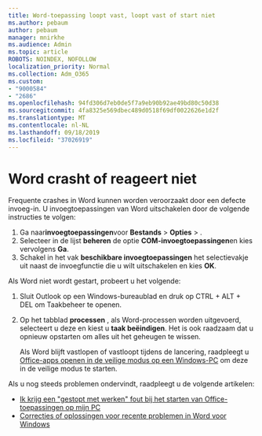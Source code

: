 ```yaml
---
title: Word-toepassing loopt vast, loopt vast of start niet
ms.author: pebaum
author: pebaum
manager: mnirkhe
ms.audience: Admin
ms.topic: article
ROBOTS: NOINDEX, NOFOLLOW
localization_priority: Normal
ms.collection: Adm_O365
ms.custom:
- "9000584"
- "2686"
ms.openlocfilehash: 94fd306d7eb0de5f7a9eb90b92ae49bd80c50d38
ms.sourcegitcommit: 4fa8325e569dbec489d0518f69df0022626e1d2f
ms.translationtype: MT
ms.contentlocale: nl-NL
ms.lasthandoff: 09/18/2019
ms.locfileid: "37026919"
---
```

# <a name="word-crashes-or-doesnt-respond"></a>Word crasht of reageert niet

Frequente crashes in Word kunnen worden veroorzaakt door een defecte invoeg-in. U invoegtoepassingen van Word uitschakelen door de volgende instructies te volgen:

1. Ga naar**invoegtoepassingen**voor **Bestands** > **Opties** > .
2. Selecteer in de lijst **beheren** de optie **COM-invoegtoepassingen**en kies vervolgens **Ga**.
3. Schakel in het vak **beschikbare invoegtoepassingen** het selectievakje uit naast de invoegfunctie die u wilt uitschakelen en kies **OK**.

Als Word niet wordt gestart, probeert u het volgende:

1.   Sluit Outlook op een Windows-bureaublad en druk op CTRL + ALT + DEL om Taakbeheer te openen. 
2. Op het tabblad **processen** , als Word-processen worden uitgevoerd, selecteert u deze en kiest u **taak beëindigen**. Het is ook raadzaam dat u opnieuw opstarten om alles uit het geheugen te wissen.

    Als Word blijft vastlopen of vastloopt tijdens de lancering, raadpleegt u [Office-apps openen in de veilige modus op een Windows-PC](https://support.office.com/en-us/article/Open-Office-apps-in-safe-mode-on-a-Windows-PC-dedf944a-5f4b-4afb-a453-528af4f7ac72) om deze in de veilige modus te starten.

Als u nog steeds problemen ondervindt, raadpleegt u de volgende artikelen: 
- [Ik krijg een "gestopt met werken" fout bij het starten van Office-toepassingen op mijn PC](https://support.office.com/article/52bd7985-4e99-4a35-84c8-2d9b8301a2fa)
- [Correcties of oplossingen voor recente problemen in Word voor Windows](https://support.office.com/article/bf6bf17c-2807-4871-83ce-e337ae8f0b86)